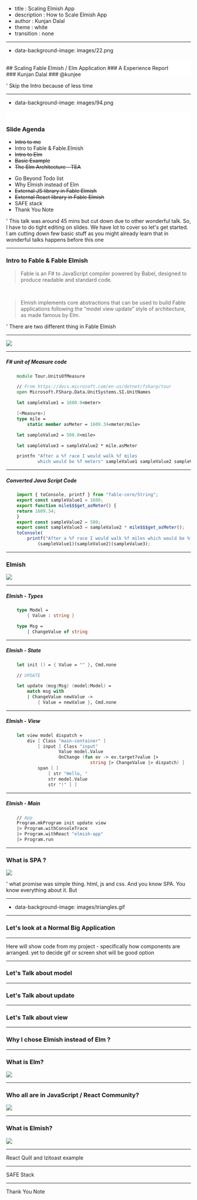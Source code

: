 - title : Scaling Elmish App
- description : How to Scale Elmish App
- author : Kunjan Dalal
- theme : white
- transition : none

***
- data-background-image: images/22.png

<div style="background:white;">
<br/>
## Scaling Fable Elmish / Elm Application
### A Experience Report

<br />
### Kunjan Dalal
### @kunjee
<br />
</div>

' Skip the Intro because of less time

***
- data-background-image: images/94.png

<div style="background:white;">
<br/>

### Slide Agenda

- <s>Intro to me</s>
- Intro to Fable & Fable.Elmish
- <s>Intro to Elm</s>
- <s>Basic Example</s>
- <s>The Elm Architecture - TEA </s>
<!-- - Past - All the W question answered  -->
<!-- - Back End, Front End and more Front End -->
<!-- - The Model -->
<!-- - The View -->
<!-- - The Update -->
- Go Beyond Todo list
- Why Elmish instead of Elm
- <s>External JS library in Fable Elmish </s>
- <s>External React library in Fable Elmish </s>
- SAFE stack
- Thank You Note

</div>

' This talk was around 45 mins but cut down due to other wonderful talk. So, I have to do tight editing on slides. We have lot to cover so let's get started. I am cutting down few basic stuff as you might already learn that in wonderful talks happens before this one

***

### Intro to Fable & Fable Elmish

 > Fable is an F# to JavaScript compiler powered by Babel, designed to produce readable and standard code.

 <br/>

 > Elmish implements core abstractions that can be used to build Fable applications following the “model view update” style of architecture, as made famous by Elm.

' There are two different thing in Fable Elmish

---

![](images/fable_logo.png)

---

##### F# unit of Measure code

```fsharp
    module Tour.UnitsOfMeasure

    // From https://docs.microsoft.com/en-us/dotnet/fsharp/tour
    open Microsoft.FSharp.Data.UnitSystems.SI.UnitNames

    let sampleValue1 = 1600.0<meter>

    [<Measure>]
    type mile =
        static member asMeter = 1609.34<meter/mile>

    let sampleValue2 = 500.0<mile>

    let sampleValue3 = sampleValue2 * mile.asMeter

    printfn "After a %f race I would walk %f miles
            which would be %f meters" sampleValue1 sampleValue2 sampleValue3

```
---

##### Converted Java Script Code

```js
    import { toConsole, printf } from "fable-core/String";
    export const sampleValue1 = 1600;
    export function mile$$$get_asMeter() {
    return 1609.34;
    }
    export const sampleValue2 = 500;
    export const sampleValue3 = sampleValue2 * mile$$$get_asMeter();
    toConsole(
        printf("After a %f race I would walk %f miles which would be %f meters"))
            (sampleValue1)(sampleValue2)(sampleValue3);
```

***

### Elmish

![](images/elmish.png)

---

##### Elmish - Types

```fsharp
    type Model =
        { Value : string }

    type Msg =
        | ChangeValue of string
```

---

##### Elmish - State

```fsharp
    let init () = { Value = "" }, Cmd.none

    // UPDATE

    let update (msg:Msg) (model:Model) =
        match msg with
        | ChangeValue newValue ->
            { Value = newValue }, Cmd.none
```

---

##### Elmish - View

```fsharp
    let view model dispatch =
        div [ Class "main-container" ]
            [ input [ Class "input"
                    Value model.Value
                    OnChange (fun ev -> ev.target?value |>
                                string |> ChangeValue |> dispatch) ]
            span [ ]
                [ str "Hello, "
                str model.Value
                str "!" ] ]
```

---

##### Elmish - Main

```fsharp
    // App
    Program.mkProgram init update view
    |> Program.withConsoleTrace
    |> Program.withReact "elmish-app"
    |> Program.run
```


***

### What is SPA ?

![](images/Deathly_Hallows_Sign.svg)

' what promise was simple thing. html, js and css. And you know SPA. You know everything about it. But

---

- data-background-image: images/triangles.gif

***

### Let's look at a Normal Big Application

---

Here will show code from my project - specifically how components are arranged. yet to decide gif or screen shot will be good option

---

### Let's Talk about model

---

### Let's Talk about update

---

### Let's Talk about view


***

### Why I chose Elmish instead of Elm ?

---

### What is Elm?


![](images/00-Mercedes-Benz-Design-Future-Bus.jpg)

---

### Who all are in JavaScript / React Community?


![](images/holi.jpg)

---

### What is Elmish?

![](images/banbus.jpg)

---

React Quill and Izitoast example

***

SAFE Stack

***

Thank You Note
